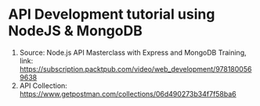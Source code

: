 # API Development tutorial using NodeJS & MongoDB

1. Source: Node.js API Masterclass with Express and MongoDB Training, link: https://subscription.packtpub.com/video/web_development/9781800569638
2. API Collection: https://www.getpostman.com/collections/06d490273b34f7f58ba6
